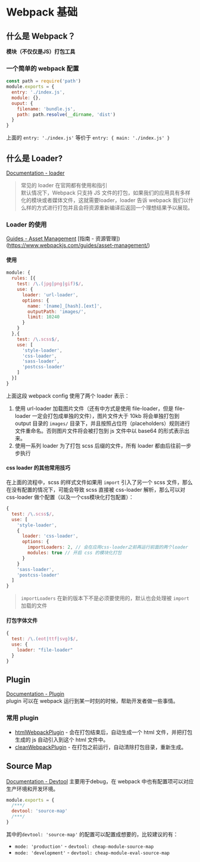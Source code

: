 # Webpack 基础
## 什么是 Webpack？
**模块（不仅仅是JS）打包工具**
### 一个简单的 webpack 配置
```js
const path = require('path')
module.exports = {
  entry: './index.js',
  module: {},
  ouput: {
    filename: 'bundle.js',
    path: path.resolve(__dirname, 'dist')
  }
}
```
上面的 `entry: './index.js'` 等价于 `entry: { main: './index.js' }`
## 什么是 Loader?
[Documentation - loader](https://webpack.js.org/concepts/loaders/)
> 常见的 loader 在官网都有使用和指引  
默认情况下，Webpack 只支持 JS 文件的打包，如果我们的应用具有多样化的模块或者媒体文件，这就需要loader，loader 告诉 webpack 我们以什么样的方式进行打包并且会将资源重新编译后返回一个理想结果予以展现。
### Loader 的使用
[Guides - Asset Management](https://webpack.js.org/guides/asset-management/)
[指南 - 资源管理])(https://www.webpackjs.com/guides/asset-management/)
#### 使用
```js
module: {
  rules: [{
    test: /\.(jpg|png|gif)$/,
    use: {
      loader: 'url-loader',
      options: {
        name: '[name]_[hash].[ext]',
        outputPath: 'images/',
        limit: 10240
      }
    }
  },{
    test: /\.scss$/,
    use: [
      'style-loader',
      'css-loader',
      'sass-loader',
      'postcss-loader'
    ]
  }]
}
```
上面这段 webpack config 使用了两个 loader 表示：
1. 使用 url-loader 加载图片文件（还有中方式是使用 file-loader，但是 file-loader 一定会打包成单独的文件），图片文件大于 10kb 将会单独打包到 output 目录的 `images/` 目录下，并且按照占位符（placeholders）规则进行文件重命名。否则图片文件将会被打包到 js 文件中以 base64 的形式表示出来。
2. 使用一系列 loader 为了打包 scss 后缀的文件，所有 loader 都由后往前一步步执行

#### css loader 的其他常用技巧
在上面的流程中，scss 的样式文件如果用 `import` 引入了另一个 scss 文件，那么在没有配置的情况下，可能会导致 scss 直接被 css-loader 解析，那么可以对 css-loader 做个配置（以及一个css模块化打包配置）：
```javascript
{
  test: /\.scss$/,
  use: [
    'style-loader',
    {
      loader: 'css-loader',
      options: {
        importLoaders: 2, // 会在应用css-loader之前再运行前面的两个loader
        modules: true // 开启 css 的模块化打包
      }
    }
    'sass-loader',
    'postcss-loader'
  ]
}
```
> `importLoaders` 在新的版本下不是必须要使用的，默认也会处理被 `import` 加载的文件
#### 打包字体文件
```javascript
{
  test: /\.(eot|ttf|svg)$/,
  use: {
    loader: "file-loader"
  }
}
```

## Plugin
[Documentation - Plugin](https://webpack.js.org/plugins/)  
plugin 可以在 webpack 运行到某一时刻的时候，帮助开发者做一些事情。
### 常用 plugin
- [htmlWebpackPlugin](https://github.com/jantimon/html-webpack-plugin) - 会在打包结束后，自动生成一个 html 文件，并把打包生成的 js 自动引入到这个 html 文件中。
- [cleanWebpackPlugin](https://github.com/johnagan/clean-webpack-plugin) -  在打包之前运行，自动清除打包目录，重新生成。

## Source Map
[Documentation - Devtool](https://webpack.js.org/configuration/devtool/)
主要用于debug，在 webpack 中也有配置项可以对应生产环境和开发环境。
```javascript
module.exports = {
  /***/
  devtool: 'source-map'
  /***/
}
```
其中的`devtool: 'source-map'` 的配置可以配置成想要的，比较建议的有：
- `mode: 'production'` - `devtool: cheap-module-source-map`
- `mode: 'development'` - `devtool: cheap-module-eval-source-map`
